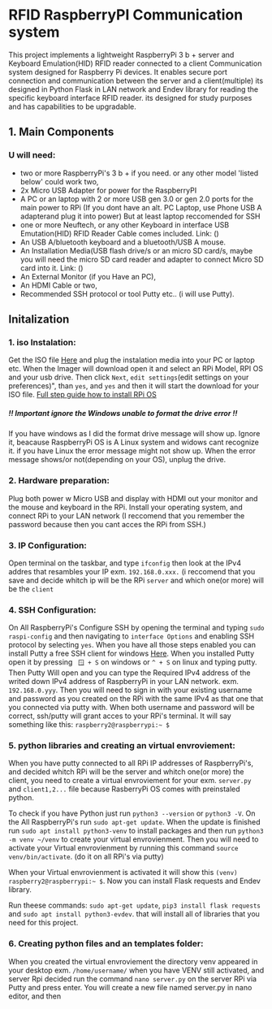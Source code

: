 #  RFID RaspberryPI Communication system
This project implements a lightweight  RaspberryPi 3 b +  server and Keyboard Emulation(HID) RFID  reader connected to a client Communication system designed for Raspberry Pi devices. It enables secure port connection and communication between the server and a client(multiple) its designed in Python Flask in LAN network and Endev library for reading the specific keyboard interface RFID reader. its designed for study purposes and has capabilities to be upgradable. 
## 1. Main Components
### U will need:
- two or more RaspberryPi's 3 b + if you need. or any other model 'listed below' could work two,
- 2x  Micro USB Adapter for power for the RaspberryPI
- A PC or an laptop with 2 or more USB gen 3.0 or gen 2.0 ports for the main power to RPi (If you dont have an alt. PC Laptop, use Phone USB A adapterand plug it into power) But at least laptop reccomended for SSH
- one or more Neuftech, or any other Keyboard in interface USB Emutation(HID) RFID Reader Cable comes included. Link: ()
- An USB A/bluetooth keyboard and a bluetooth/USB A mouse.
- An Installation Media(USB flash drive/s or an micro SD card/s, maybe you will need the micro SD card reader and adapter to connect Micro SD card into it. Link: ()
- An External Monitor (if you Have an PC),
- An HDMI Cable or two,
- Recommended SSH protocol or tool Putty etc.. (i will use Putty).

## Initalization
### 1. iso Instalation:
Get the ISO file <a href="https://www.raspberrypi.com/software/">Here</a> and plug the instalation media into your PC or laptop etc. When the Imager will download open it and select an RPi Model, RPI OS and your usb drive. Then  click ```Next```, ```edit settings```(edit settings on your preferences)", than ```yes```, and ```yes``` and then it will start the download for your ISO file. <a href="https://youtu.be/DRJAILbqjy0?si=Bjus8FsSx8V6RNjL">Full step guide how to install RPi OS</a><h5 style="font-weight: bold; font-color: #14a3e0;">!! Important ignore the Windows unable to format the drive error !!</h5>If you have windows as I did the format drive message will show up. Ignore it, beacause RaspberryPi OS is A Linux system and widows cant recognize it. if you have Linux the error message might not show up.
When the error message shows/or not(depending on your OS),  unplug the drive. 

### 2. Hardware preparation:
Plug both power w Micro USB and display with HDMI out your monitor and  the mouse and keyboard in the RPi. Install your operating system, and connect RPi to your LAN network 
(I reccomend that you remember the password because then you cant acces the RPi from SSH.)

### 3. IP Configuration:
Open terminal on the taskbar, and type ```ifconfig``` then look at the  IPv4 addres that resambles your IP exm. ```192.168.0.xxx.``` (i reccomend that you save and decide whitch ip will be the RPi ```server``` and which one(or more) will be the  ```client```

### 4. SSH Configuration:
On All RaspberryPi's Configure SSH by opening the terminal and typing ```sudo raspi-config``` and then navigating to ```interface Options``` and enabling SSH protocol by selecting ```yes```.
When you have all those steps enabled you can install Putty a free SSH client for windows <a href="https://www.putty.org/">Here</a>. 
When you installed Putty open it by pressing ``` 🪟 + S```  on windows or ```^ + S``` on linux and typing putty.
Then Putty Will open and you can type the Required IPv4 address of the writed down IPv4 address of RaspberryPi in your LAN network. exm. ```192.168.0.yyy```.
Then you will need to sign in with your existing username and password as you created on the RPi with the same IPv4 as that one that you connected via putty with.
When both username and  password will be correct, ssh/putty will grant acces to your RPi's terminal. It will say something like this: ```raspberry2@raspberrypi:~ $```

### 5. python libraries  and creating an virtual envroviement:
When you have putty connected to all RPi IP addresses of RaspberryPi's, and decided whitch RPi will be the server and whitch one(or more) the client, you need to create a virtual envroviement for your exm. ```server.py``` and 
 ```client1,2...``` file because RasberryPi OS comes with preinstaled python. 

To check if you have Python just run ```python3 --version``` or ```python3 -V```.
On the All RaspberryPi's run ```sudo apt-get update```.
When the update is finished run ```sudo apt install python3-venv``` to install packages and then run ```python3 -m venv ~/venv``` to create your virtual envrovienment.
Then you will need to activate your Virtual envrovienment by running this command ```source venv/bin/activate```. (do it on all RPi's via putty)

When your Virtual envrovienment is activated it will show this ```(venv) raspberry2@raspberrypi:~ $```. Now you can install Flask requests and Endev library.

Run theese commands: ```sudo apt-get update```, ```pip3 install flask requests``` and ```sudo apt install python3-evdev```.
that will install all of libraries that you need for this project.

### 6. Creating python files and an templates folder:
When you created the virtual envroviement the directory venv appeared in your desktop exm. ```/home/username/```
when you have VENV still activated, and server Rpi decided run the command ```nano server.py``` on the server RPi via Putty and press enter.
You will create a new file named server.py in nano editor, and then 

